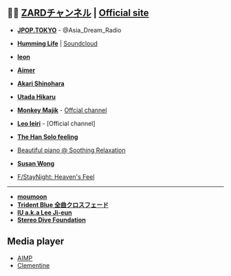 ## 🗾🌸 **[ZARDチャンネル](https://www.youtube.com/watch?v=aX5qeMWJRGA)** | [Official site](http://wezard.net/album.html)
+ **[JPOP.TOKYO](http://www.jpoppowerplay.tokyo)** - @Asia_Dream_Radio
+ **[Humming Life](https://www.youtube.com/channel/UCEXvSwi7BTovtVhZ6WVd4RA/about)** | [Soundcloud](https://soundcloud.com/humminglife)
+ **[leon](https://soundcloud.com/leyawn)**

+ **[Aimer](https://www.youtube.com/channel/UCR1zT1s524Hbc85bdvno_8w)**
+ **[Akari Shinohara](https://soundcloud.com/akari-shinohara)**
+ **[Utada Hikaru](https://www.youtube.com/user/hikki)**
+ **[Monkey Majik](https://www.youtube.com/channel/UC3gcufb-KpdT9XbSf0vug3g)** - [Offcial channel](https://www.youtube.com/user/MONKEYMAJIKOFFICIAL) 
+ **[Leo Ieiri](https://www.youtube.com/user/ieirileo)** - [Official channel] 
+ **[The Han Solo feeling](https://www.youtube.com/playlist?list=PLSib4O8gAHGWdZZHQKn-ThGahUHGBCqzi)** 
+ [Beautiful piano @ Soothing Relaxation](https://www.youtube.com/watch?v=lCOF9LN_Zxs) 
 
+ **[Susan Wong](https://www.youtube.com/playlist?list=PLeA5ZOLjeepKW4ShPe6r9txMO9ASXXMc-)** 
+ [F/StayNight: Heaven's Feel](https://www.youtube.com/watch?v=GbVXfWEuhR8)

***

+ **[moumoon](https://www.youtube.com/user/moumoonchannel/playlists)** 
+ **[Trident Blue 全曲クロスフェード](https://www.youtube.com/watch?v=BT6P-XWDXGg)**
+ **[IU a.k.a Lee Ji-eun](https://beta.chiasenhac.vn/ca-si/IU~Y3NuX2FydGlzdH4xNjk3.html)**
+ **[Stereo Dive Foundation](http://www.syncmusic.jp/wordpress/?p=18253)** 

## Media player 
- [AIMP](http://www.aimp.ru) 
- [Clementine](https://www.clementine-player.org) 
